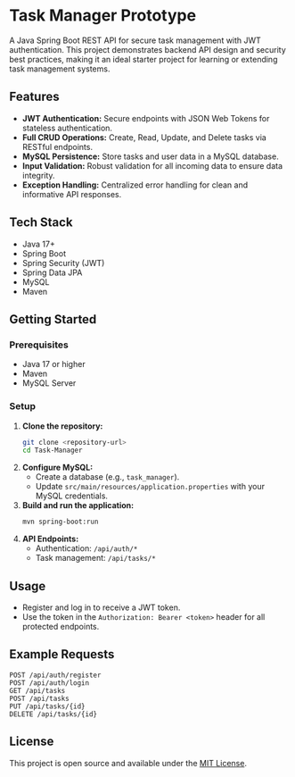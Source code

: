 # Task Manager Prototype

A Java Spring Boot REST API for secure task management with JWT authentication. This project demonstrates backend API design and security best practices, making it an ideal starter project for learning or extending task management systems.

## Features

- **JWT Authentication:** Secure endpoints with JSON Web Tokens for stateless authentication.
- **Full CRUD Operations:** Create, Read, Update, and Delete tasks via RESTful endpoints.
- **MySQL Persistence:** Store tasks and user data in a MySQL database.
- **Input Validation:** Robust validation for all incoming data to ensure data integrity.
- **Exception Handling:** Centralized error handling for clean and informative API responses.

## Tech Stack

- Java 17+
- Spring Boot
- Spring Security (JWT)
- Spring Data JPA
- MySQL
- Maven

## Getting Started

### Prerequisites
- Java 17 or higher
- Maven
- MySQL Server

### Setup
1. **Clone the repository:**
   ```bash
   git clone <repository-url>
   cd Task-Manager
   ```
2. **Configure MySQL:**
   - Create a database (e.g., `task_manager`).
   - Update `src/main/resources/application.properties` with your MySQL credentials.
3. **Build and run the application:**
   ```bash
   mvn spring-boot:run
   ```
4. **API Endpoints:**
   - Authentication: `/api/auth/*`
   - Task management: `/api/tasks/*`

## Usage
- Register and log in to receive a JWT token.
- Use the token in the `Authorization: Bearer <token>` header for all protected endpoints.

## Example Requests

```
POST /api/auth/register
POST /api/auth/login
GET /api/tasks
POST /api/tasks
PUT /api/tasks/{id}
DELETE /api/tasks/{id}
```

## License

This project is open source and available under the [MIT License](LICENSE). 
